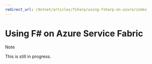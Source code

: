 ```yaml
---
redirect_url: /dotnet/articles/fsharp/using-fsharp-on-azure/index
---
```


# Using F# on Azure Service Fabric

> [!NOTE]
> This is still in progress.
